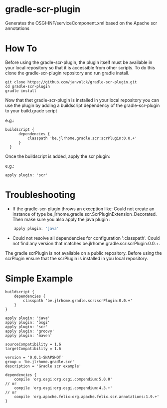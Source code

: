 gradle-scr-plugin
=================

Generates the OSGI-INF/serviceComponent.xml based on the Apache scr annotations


How To
======
Before using the gradle-scr-plugin, the plugin itself must be available in your local repository so that it is accessible from other scripts.
To do this clone the gradle-scr-plugin repository and run gradle install.

    git clone https://github.com/janvolck/gradle-scr-plugin.git
    cd gradle-scr-plugin
    gradle install

Now that thet gradle-scr-plugin is installed in your local repository you can use the plugin by adding a buildscript dependency
of the gradle-scr-plugin to your build.grade script

e.g.:

    buildscript {
          dependencies {
              classpath 'be.jlrhome.gradle.scr:scrPlugin:0.0.+'
          }
      }

Once the buildscript is added, apply the scr plugin:

e.g.:

    apply plugin: 'scr'


Troubleshooting
================
* If the gradle-scr-plugin throws an exception like: Could not create an instance of type be.jlrhome.gradle.scr.ScrPluginExtension_Decorated.
  Then make sure you also apply the java plugin :

```groovy
    apply plugin: 'java'
```

* Could not resolve all dependencies for configuration ':classpath'. Could not find any version that matches be.jlrhome.gradle.scr:scrPlugin:0.0.+.

The gradle scrPlugin is not available on a public repository. Before using the scrPlugin ensure that the scrPlugin is installed in you local repository.



Simple Example
==============

    buildscript {
        dependencies {
            classpath 'be.jlrhome.gradle.scr:scrPlugin:0.0.+'
        }
    }

    apply plugin: 'java'
    apply plugin: 'osgi'
    apply plugin: 'scr'
    apply plugin: 'groovy'
    apply plugin: 'maven'

    sourceCompatibility = 1.6
    targetCompatibility = 1.6

    version = '0.0.1-SNAPSHOT'
    group = 'be.jlrhome.gradle.scr'
    description = 'Gradle scr example'

    dependencies {
        compile 'org.osgi:org.osgi.compendium:5.0.0'
    // or
        compile 'org.osgi:org.osgi.compendium:4.3.+'
    // or
        compile 'org.apache.felix:org.apache.felix.scr.annotations:1.9.+'
    }
